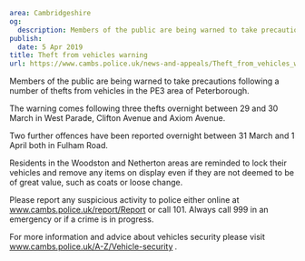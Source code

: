 ```yaml
area: Cambridgeshire
og:
  description: Members of the public are being warned to take precautions following a number of thefts from vehicles in the PE3 area of Peterborough.
publish:
  date: 5 Apr 2019
title: Theft from vehicles warning
url: https://www.cambs.police.uk/news-and-appeals/Theft_from_vehicles_warning
```

Members of the public are being warned to take precautions following a number of thefts from vehicles in the PE3 area of Peterborough.

The warning comes following three thefts overnight between 29 and 30 March in West Parade, Clifton Avenue and Axiom Avenue.

Two further offences have been reported overnight between 31 March and 1 April both in Fulham Road.

Residents in the Woodston and Netherton areas are reminded to lock their vehicles and remove any items on display even if they are not deemed to be of great value, such as coats or loose change.

Please report any suspicious activity to police either online at www.cambs.police.uk/report/Report or call 101. Always call 999 in an emergency or if a crime is in progress.

For more information and advice about vehicles security please visit www.cambs.police.uk/A-Z/Vehicle-security _._
